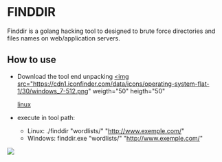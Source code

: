 # FINDDIR

Finddir is a golang hacking tool to designed to brute force directories and files names on web/application servers.

## How to use

* Download the tool end unpacking
  <a href="https://github.com/gustavors22/finddir/releases/download/v0.1/finddir-windows.zip">
    <img src="https://cdn1.iconfinder.com/data/icons/operating-system-flat-1/30/windows_7-512.png" weigth="50" heigth="50"
  </a>
  <a href="https://github.com/gustavors22/finddir/releases/download/v0.1/finddir-linux.zip">
    <p>linux</p>
  </a>

* execute in tool path: 
  * Linux: ./finddir "wordlists/<choose a wordlist>" "http://www.exemple.com/"
  * Windows: finddir.exe "wordlists/<choose a wordlist>" "http://www.exemple.com/"
<img src="https://drive.google.com/uc?export=view&id=1BzFc1FAAZHEflIdZ5rQyAfZadRm0sYvm">

